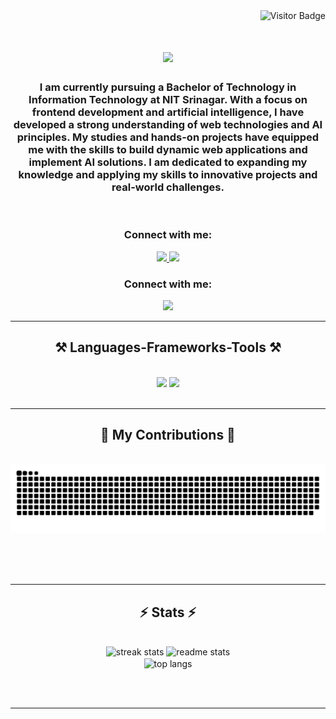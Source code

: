 <div align="right">
    <img src="https://api.visitorbadge.io/api/VisitorHit?user=Benish-16&repo=Benish-16&countColor=%237B1E7A" alt="Visitor Badge">
</div>



<h1 align="center">
    <img src="https://readme-typing-svg.herokuapp.com/?font=Righteous&size=35&center=true&vCenter=true&width=500&height=70&duration=4000&lines=Hi+There!+👋;+I'm+Benish+Aijaz!;" />
</h1>

<h3 align="center"> I am currently pursuing a Bachelor of Technology in Information Technology at NIT Srinagar. With a focus on frontend development and artificial intelligence, I have developed a strong understanding of web technologies and AI principles. My studies and hands-on projects have equipped me with the skills to build dynamic web applications and implement AI solutions. I am dedicated to expanding my knowledge and applying my skills to innovative projects and real-world challenges. </h3>

<br/>

<div align="center">
 
 
 


 </div>
 
<div align="center"> 
  <h3 align="center">Connect with me:</h3>
  <a href="mailto:sheikhbenish11@gmail.com">
    <img src="https://img.shields.io/badge/Gmail-333333?style=for-the-badge&logo=gmail&logoColor=red" />
  </a>
  <a href="https://www.linkedin.com/in/sheikh-benish-987203267/" target="_blank">
    <img src="https://img.shields.io/badge/LinkedIn-0077B5?style=for-the-badge&logo=linkedin&logoColor=white" target="_blank" />
  </a>
</div>
<div align="center"> 
  <h3 align="center">Connect with me:</h3>
  <a href="https://sheikhbenish-portfolio.netlify.app/" target="_blank">
     <img src="https://img.shields.io/badge/Portfolio-FF5722?style=for-the-badge&logo=todoist&logoColor=white" target="_blank" /> <!-- sqlite, safari, google-chrome are other good icon options -->
  </a>
</div>

 <hr/>
 
<h2 align="center">⚒️ Languages-Frameworks-Tools ⚒️</h2>
<br/>
<div align="center">
    <img src="https://skillicons.dev/icons?i=,html,css,vscode,github,git,c" />
    <img src="https://skillicons.dev/icons?i=python,javascript,cpp,anaconda,tensorflow,sklearn" /><br>
</div>

<br/>
<hr/>

<div align="center">
  <h2>🐍 My Contributions 🐍</h2>
  <br>
   <img alt="snake eating my contributions" src="https://raw.githubusercontent.com/Benish-16/Benish-16/output/github-contribution-grid-snake.svg" />
  
  <br/><br/><br/>
</div>

<hr/>

<h2 align="center">⚡ Stats ⚡</h2>
<br>
<div align=center>
 <img width=390 src="https://github-readme-streak-stats-salesp07.vercel.app/?user=Benish-16&count_private=true&theme=react&border_radius=10" alt="streak stats"/>
  <img width=390 src="https://github-readme-stats-salesp07.vercel.app/api?username=Benish-16&count_private=true&show_icons=true&theme=react&rank_icon=github&border_radius=10" alt="readme stats" />
  <br/>
  <img width=325 align="center" src="https://github-readme-stats-salesp07.vercel.app/api/top-langs/?username=Benish-16&hide=HTML&langs_count=8&layout=compact&theme=react&border_radius=10&size_weight=0.5&count_weight=0.5&exclude_repo=github-readme-stats" alt="top langs" />

</div>

<br/><br/>

<hr/>

<br/>




<br/>
